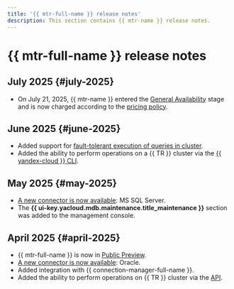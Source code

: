 ```yaml
---
title: '{{ mtr-full-name }} release notes'
description: This section contains {{ mtr-name }} release notes.
---
```


# {{ mtr-full-name }} release notes

## July 2025 {#july-2025}

* On July 21, 2025, {{ mtr-name }} entered the [General Availability](../overview/concepts/launch-stages.md) stage and is now charged according to the [pricing policy](pricing.md).

## June 2025 {#june-2025}

* Added support for [fault-tolerant execution of queries in cluster](concepts/retry-policy.md).
* Added the ability to perform operations on a {{ TR }} cluster via the [{{ yandex-cloud }} CLI](../cli/cli-ref/managed-trino/cli-ref/index.md).

## May 2025 {#may-2025}

* [A new connector is now available](concepts/index.md#connector): MS SQL Server.
* The **{{ ui-key.yacloud.mdb.maintenance.title_maintenance }}** section was added to the management console.

## April 2025 {#april-2025}

* {{ mtr-full-name }} is now in [Public Preview](../overview/concepts/launch-stages.md).
* [A new connector is now available](concepts/index.md#connector): Oracle.
* Added integration with {{ connection-manager-full-name }}.
* Added the ability to perform operations on {{ TR }} cluster via the [API](api-ref/authentication.md).
